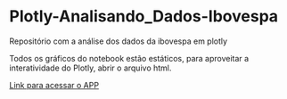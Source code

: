 # Plotly-Analisando_Dados-Ibovespa
 Repositório com a análise dos dados da ibovespa em plotly

 Todos os gráficos do notebook estão estáticos, para aproveitar a interatividade do Plotly, abrir o arquivo html.
 
 [Link para acessar o APP](https://ibovespa1.herokuapp.com/)
